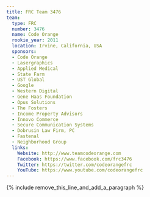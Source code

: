 ```yaml
---
title: FRC Team 3476
team:
  type: FRC
  number: 3476
  name: Code Orange
  rookie_year: 2011
  location: Irvine, California, USA
  sponsors:
  - Code Orange
  - Lasergraphics
  - Applied Medical
  - State Farm
  - UST Global
  - Google
  - Western Digital
  - Gene Haas Foundation
  - Opus Solutions
  - The Fosters
  - Income Property Advisors
  - Innovo Commerce
  - Secure Communication Systems
  - Dobrusin Law Firm, PC
  - Fastenal
  - Neighborhood Group
  links:
    Website: http://www.teamcodeorange.com
    Facebook: https://www.facebook.com/frc3476
    Twitter: https://twitter.com/codeorangefrc
    YouTube: https://www.youtube.com/codeorangefrc
---
```


{% include remove_this_line_and_add_a_paragraph %}